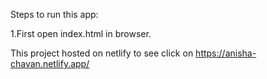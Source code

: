 
Steps to run this app:

1.First open index.html in browser.

This project hosted on netlify to see click on https://anisha-chavan.netlify.app/

